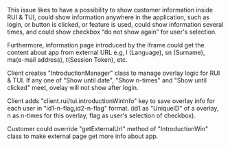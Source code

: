 This issue likes to have a possibility to show customer information inside RUI & TUI, could show information anywhere in the application, such as login, or button is clicked, or feature is used,
could show information several times, and could show checkbox “do not show again” for user's selection.

Furthermore, information page introduced by the iframe could get the content about app from external URL e.g, l (Language), sn (Surname), ma(e-mail address), t(Session Token), etc.

Client creates "IntroductionManager" class to manage overlay logic for RUI & TUI. If any one of "Show until date", "Show n-times" and "Show until clicked" meet, ovelay will not show after login. 

Client adds "client.rui/tui.introductionWinInfo" key to save overlay info for each user in "id1-n-flag,id2-n-flag" format. (id1 as "UniqueID" of a overlay, n as n-times for this overlay, flag as user's selection of checkbox).

Customer could override "getExternalUrl" method of "IntroductionWin" class to make external page get more info about app.